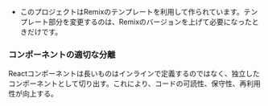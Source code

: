 - このプロジェクトはRemixのテンプレートを利用して作られています。テンプレート部分を変更するのは、Remixのバージョンを上げて必要になったときだけです。

### コンポーネントの適切な分離

Reactコンポーネントは長いものはインラインで定義するのではなく、独立したコンポーネントとして切り出す。これにより、コードの可読性、保守性、再利用性が向上する。
